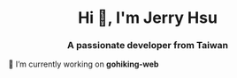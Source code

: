 <h1 align="center">Hi 👋, I'm Jerry Hsu</h1>
<h3 align="center">A passionate developer from Taiwan</h3>

🔭 I’m currently working on **gohiking-web**

